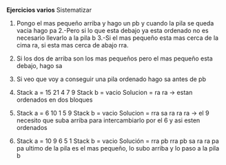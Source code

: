 **Ejercicios varios**
Sistematizar 
1. Pongo el mas pequeño arriba y hago un pb y cuando la pila se queda vacia hago pa
2.-Pero si lo que esta debajo ya esta ordenado no es necesario llevarlo a la pila b
3.-Si el mas pequeño esta mas cerca de la cima ra, si esta mas cerca de abajo rra.
4. Si los dos de arriba son los mas pequeños pero el mas pequeño esta debajo, hago sa 
5. Si veo que voy a conseguir una pila ordenado hago sa antes de pb



1. Stack a = 15 21 4 7 9
   Stack b = vacio
   Solucion = ra ra -> estan ordenados en dos bloques
2. Stack a = 6 10 1 5 9
   Stack b = vacio
   Solucion = rra sa ra ra ra -> el 9 necesito que suba arriba para intercambiarlo por el 6 y asi esten ordenados
3. Stack a = 10 9 6 5 1
    Stack b = vacio
	Solución = rra pb rra pb sa ra ra pa pa 
	ultimo de la pila es el mas pequeño, lo subo arriba y lo paso a la pila b

	

   